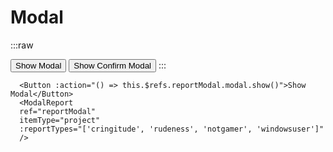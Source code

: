 # Modal
:::raw

<DemoContainer>
  <Button :action="() => this.$refs.reportModal.modal.show()">Show Modal</Button>
  <ModalReport
  ref="reportModal"
  itemType="project"
  :reportTypes="['cringitude', 'rudeness', 'notgamer', 'windowsuser']"
  >
  </ModalReport>
  <Button :action="() => this.$refs.confirmModal.modal.show()">Show Confirm Modal</Button>
  <ModalConfirm
    ref="confirmModal"
    title="Are you sure you want to delete this version?"
    description="This will remove this version forever (like really forever)."
    :has-to-type="false"
    proceed-label="Delete"
  >
  </ModalConfirm>
</DemoContainer>
:::

```vue
  <Button :action="() => this.$refs.reportModal.modal.show()">Show Modal</Button>
  <ModalReport
  ref="reportModal"
  itemType="project"
  :reportTypes="['cringitude', 'rudeness', 'notgamer', 'windowsuser']"
  />
```

